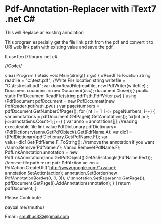 # Pdf-Annotation-Replacer with iText7 .net C#
This will Replace an existing annotation  

This program especially get the file link path from the pdf and convert it to URI web link path with existing value and save the pdf.

It use Itext7 library .net c#

//Code//

   class Program
    {
        static void Main(string[] args)
        {
            //ReadFile location
            string readfile = "C:\\test.pdf";
            //Write File location
            string writefile = "C:\\testresult.pdf";
            var doc=ReadFile(readfile, new PdfWriter(writefile));
            Document document = new Document(doc);
            document.Close();
        }
        public static PdfDocument ReadFile(string pdfPath,PdfWriter pw)
        {
            using (PdfDocument pdfDocument = new PdfDocument(new PdfReader(pdfPath),pw))
            {
                var pageNumbers = pdfDocument.GetNumberOfPages();
                for (int i = 1; i <= pageNumbers; i++)
                {
                    var annotations = pdfDocument.GetPage(i).GetAnnotations();
                    for(int j=0; j<=annotations.Count-1; j++)
                    {
                        var anno = annotations[j];
                        //reading executeable file link value
                        PdfDictionary pdfDictionary= (PdfDictionary)anno.GetPdfObject().Get(PdfName.A);
                        var dic1 = ((PdfDictionary)pdfDictionary.Get(PdfName.F));
                            var value=dic1.Get(PdfName.F).ToString();
                        //remove the annotation if you want
                        //anno.Remove(PdfName.A);
                        //anno.Remove(PdfName.F);
                        PdfLinkAnnotation annotation = new PdfLinkAnnotation(anno.GetPdfObject().GetAsRectangle(PdfName.Rect));
                     //concat file path to uri path
                        PdfAction action = PdfAction.CreateURI("http://www.google.com/"+value);
                        annotation.SetAction(action);
                        annotation.SetBorder(new PdfAnnotationBorder(0, 0, 0));
                        // annotation.SetPage(anno.GetPage());
                        pdfDocument.GetPage(i).AddAnnotation(annotation);
                    }
                }
                return pdfDocument;
            }
 

Please Contribute

paypal.me/smuthus

Email : smuthus333@gmail.com


